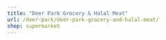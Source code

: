 ```yaml
---
title: "Deer Park Grocery & Halal Meat"
url: /deer-park/deer-park-grocery-and-halal-meat/
shop: supermarket
---
```


